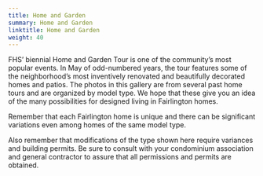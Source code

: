 ```yaml
---
title: Home and Garden
summary: Home and Garden
linktitle: Home and Garden
weight: 40
---
```


FHS’ biennial Home and Garden Tour is one of the community’s most popular events. In May of odd-numbered years, the tour features some of the neighborhood’s most inventively renovated and beautifully decorated homes and patios. The photos in this gallery are from several past home tours and are organized by model type. We hope that these give you an idea of the many possibilities for designed living in Fairlington homes.

Remember that each Fairlington home is unique and there can be significant variations even among homes of the same model type.

Also remember that modifications of the type shown here require variances and building permits. Be sure to consult with your condominium association and general contractor to assure that all permissions and permits are obtained.